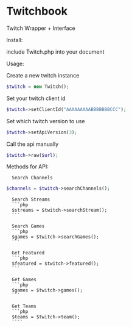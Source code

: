# Twitchbook
Twitch Wrapper + Interface

Install:

  include Twitch.php into your document


Usage:
  
  Create a new twitch instance
  ```php
  $twitch = new Twitch();
  ```
  
  Set your twitch client id
  ```php
  $twitch->setClientId("AAAAAAAAABBBBBBBCCC");
  ```
	
  Set which twitch version to use
  ```php
  $twitch->setApiVersion(3);
  ```
  
  Call the api manually
  ```php
  $twitch->raw($url);
  ```
  
  Methods for API: 
  
	  Search Channels
```php
$channels = $twitch->searchChannels();
```
	  
	  Search Streams
	  ```php
	  $streams = $twitch->searchStream();
	  ```
	  
	  Search Games 
	  ```php
	  $games = $twitch->searchGames();
	  ```
	  
	  Get Featured 
	  ```php
	  $featured = $twitch->featured();
	  ```
	  
	  Get Games 
	  ```php
	  $games = $twitch->games();
	  ```
	  
	  Get Teams
	  ```php
	  $teams = $twitch->team();
	  ````
